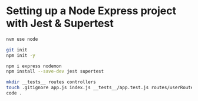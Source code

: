 # Setting up a Node Express project with Jest & Supertest

```bash
nvm use node

git init
npm init -y

npm i express nodemon
npm install --save-dev jest supertest

mkdir __tests__ routes controllers
touch .gitignore app.js index.js __tests__/app.test.js routes/userRoutes.js controllers/userController.js
code .
```
